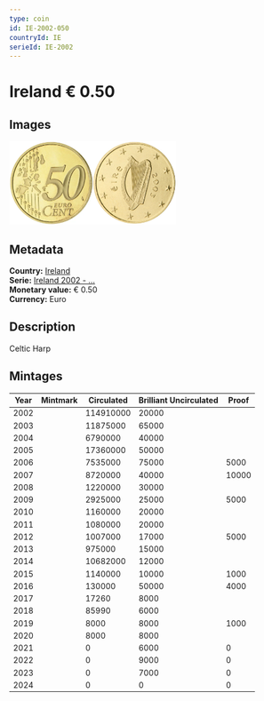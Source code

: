 ```yaml
---
type: coin
id: IE-2002-050
countryId: IE
serieId: IE-2002
---
```


# Ireland € 0.50

## Images

<img src="../../../Images/common-2002-050.webp" height="150" alt="Front image"><img src="Images/ireland-2002-050.webp" height="150" alt="Back image">

## Metadata

**Country:** [Ireland](../index.md)\
**Serie:** [Ireland 2002 - ...](index.md)\
**Monetary value:** € 0.50\
**Currency:** Euro

## Description

Celtic Harp

## Mintages

| Year | Mintmark | Circulated | Brilliant Uncirculated | Proof |
| ---- | -------- | ---------- | ---------------------- | ----- |
| 2002 |          | 114910000  | 20000                  |       |
| 2003 |          | 11875000   | 65000                  |       |
| 2004 |          | 6790000    | 40000                  |       |
| 2005 |          | 17360000   | 50000                  |       |
| 2006 |          | 7535000    | 75000                  | 5000  |
| 2007 |          | 8720000    | 40000                  | 10000 |
| 2008 |          | 1220000    | 30000                  |       |
| 2009 |          | 2925000    | 25000                  | 5000  |
| 2010 |          | 1160000    | 20000                  |       |
| 2011 |          | 1080000    | 20000                  |       |
| 2012 |          | 1007000    | 17000                  | 5000  |
| 2013 |          | 975000     | 15000                  |       |
| 2014 |          | 10682000   | 12000                  |       |
| 2015 |          | 1140000    | 10000                  | 1000  |
| 2016 |          | 130000     | 50000                  | 4000  |
| 2017 |          | 17260      | 8000                   |       |
| 2018 |          | 85990      | 6000                   |       |
| 2019 |          | 8000       | 8000                   | 1000  |
| 2020 |          | 8000       | 8000                   |       |
| 2021 |          | 0          | 6000                   | 0     |
| 2022 |          | 0          | 9000                   | 0     |
| 2023 |          | 0          | 7000                   | 0     |
| 2024 |          | 0          | 0                      | 0     |
